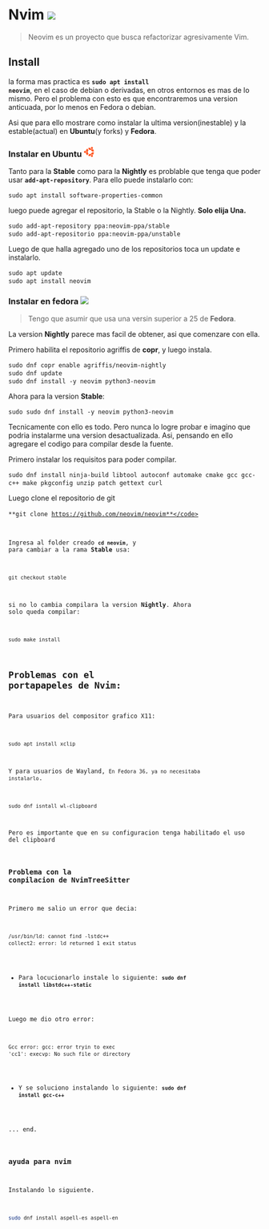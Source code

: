# Nvim <img style="height: 25px" src="../assets/Nvim.png">

> Neovim es un proyecto que busca refactorizar agresivamente Vim.

## Install

la forma mas practica es <code>**sudo apt install neovim**</code>, en el caso de debian o derivadas, en otros entornos es mas de lo mismo.
Pero el problema con esto es que encontraremos una version anticuada, por lo menos en Fedora o debian.

Asi que para ello mostrare como instalar la ultima version(inestable) y la estable(actual) en **Ubuntu**(y forks) y **Fedora**.

### Instalar en Ubuntu <img style="height: 20px" src="../assets/ubuntu.png">

Tanto para la **Stable** como para la **Nightly** es problable que tenga que poder usar <code>**add-apt-repository**</code>. Para ello puede instalarlo con:

```shell
sudo apt install software-properties-common
```

luego puede agregar el repositorio, la Stable o la Nightly. **Solo elija Una.**

```shell
sudo add-apt-repository ppa:neovim-ppa/stable
sudo add-apt-repositorio ppa:neovim-ppa/unstable
```

Luego de que halla agregado uno de los repositorios toca un update e instalarlo.

```shell
sudo apt update
sudo apt install neovim
```

### Instalar en fedora <img style="height: 20px" src="../assets/fedora-linux-icon.png">

> Tengo que asumir que usa una versin superior a 25 de **Fedora**.

La version **Nightly** parece mas facil de obtener, asi que comenzare con ella.

Primero habilita el repositorio agriffis de **copr**, y luego instala.

```shell
sudo dnf copr enable agriffis/neovim-nightly
sudo dnf update
sudo dnf install -y neovim python3-neovim
```

Ahora para la version **Stable**:

```shell
sudo sudo dnf install -y neovim python3-neovim
```

Tecnicamente con ello es todo. Pero nunca lo logre probar e imagino que podria instalarme una version desactualizada. Asi, pensando en ello agregare el codigo para compilar desde la fuente.

Primero instalar los requisitos para poder compilar.

```shell
sudo dnf install ninja-build libtool autoconf automake cmake gcc gcc-c++ make pkgconfig unzip patch gettext curl
```

Luego clone el repositorio de git

<code>**git clone https://github.com/neovim/neovim**</code>

Ingresa al folder creado <code>**cd neovim**</code>, y para cambiar a la rama **Stable** usa:

```shell
git checkout stable
```

si no lo cambia compilara la version **Nightly**. Ahora solo queda compilar:

```shell
sudo make install
```

## Problemas con el portapapeles de Nvim:

Para usuarios del compositor grafico X11:

```shell
sudo apt install xclip
```

Y para usuarios de Wayland, <code>En Fedora 36, ya no necesitaba instalarlo</code>.

```shell
sudo dnf isntall wl-clipboard
```

Pero es importante que en su configuracion tenga habilitado el uso del clipboard

### Problema con la conpilacion de NvimTreeSitter

Primero me salio un error que decia:

```shell
/usr/bin/ld: cannot find -lstdc++
collect2: error: ld returned 1 exit status
```

- Para locucionarlo instale lo siguiente: <code>**sudo dnf install libstdc++-static**</code>

Luego me dio otro error:

```shell
Gcc error: gcc: error tryin to exec
'cc1': execvp: No such file or directory
```

- Y se soluciono instalando lo siguiente: <code>**sudo dnf install gcc-c++**</code>

... end.

### ayuda para nvim

Instalando lo siguiente.

```bash
sudo dnf install aspell-es aspell-en
```
